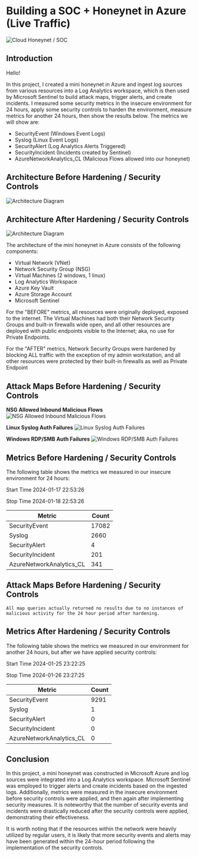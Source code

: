 # Building a SOC + Honeynet in Azure (Live Traffic)
![Cloud Honeynet / SOC](https://i.imgur.com/ZWxe03e.jpg)

## Introduction

Hello!

In this project, I created a mini honeynet in Azure and ingest log sources from various resources into a Log Analytics workspace, which is then used by Microsoft Sentinel to build attack maps, trigger alerts, and create incidents. I measured some security metrics in the insecure environment for 24 hours, apply some security controls to harden the environment, measure metrics for another 24 hours, then show the results below. The metrics we will show are:

- SecurityEvent (Windows Event Logs)
- Syslog (Linux Event Logs)
- SecurityAlert (Log Analytics Alerts Triggered)
- SecurityIncident (Incidents created by Sentinel)
- AzureNetworkAnalytics_CL (Malicious Flows allowed into our honeynet)

## Architecture Before Hardening / Security Controls
![Architecture Diagram](https://i.imgur.com/aBDwnKb.jpg)

## Architecture After Hardening / Security Controls
![Architecture Diagram](https://i.imgur.com/YQNa9Pp.jpg)

The architecture of the mini honeynet in Azure consists of the following components:

- Virtual Network (VNet)
- Network Security Group (NSG)
- Virtual Machines (2 windows, 1 linux)
- Log Analytics Workspace
- Azure Key Vault
- Azure Storage Account
- Microsoft Sentinel

For the "BEFORE" metrics, all resources were originally deployed, exposed to the internet. The Virtual Machines had both their Network Security Groups and built-in firewalls wide open, and all other resources are deployed with public endpoints visible to the Internet; aka, no use for Private Endpoints.

For the "AFTER" metrics, Network Security Groups were hardened by blocking ALL traffic with the exception of my admin workstation, and all other resources were protected by their built-in firewalls as well as Private Endpoint

## Attack Maps Before Hardening / Security Controls

**NSG Allowed Inbound Malicious Flows**
![NSG Allowed Inbound Malicious Flows](https://i.imgur.com/RlmCvHX.png)<br>

**Linux Syslog Auth Failures**
![Linux Syslog Auth Failures](https://i.imgur.com/uFT2y25.png)<br>

**Windows RDP/SMB Auth Failures**
![Windows RDP/SMB Auth Failures](https://i.imgur.com/bfcov7Q.png)<br>

## Metrics Before Hardening / Security Controls

The following table shows the metrics we measured in our insecure environment for 24 hours:

Start Time 2024-01-17 22:53:26

Stop Time 2024-01-18 22:53:26

| Metric                   | Count
| ------------------------ | -----
| SecurityEvent            | 17082
| Syslog                   | 2660
| SecurityAlert            | 4
| SecurityIncident         | 201
| AzureNetworkAnalytics_CL | 341

## Attack Maps Before Hardening / Security Controls

```All map queries actually returned no results due to no instances of malicious activity for the 24 hour period after hardening.```

## Metrics After Hardening / Security Controls

The following table shows the metrics we measured in our environment for another 24 hours, but after we have applied security controls:

Start Time 2024-01-25 23:22:25

Stop Time	2024-01-26 23:27:25 

| Metric                   | Count
| ------------------------ | -----
| SecurityEvent            | 9291
| Syslog                   | 1
| SecurityAlert            | 0
| SecurityIncident         | 0
| AzureNetworkAnalytics_CL | 0

## Conclusion

In this project, a mini honeynet was constructed in Microsoft Azure and log sources were integrated into a Log Analytics workspace. Microsoft Sentinel was employed to trigger alerts and create incidents based on the ingested logs. Additionally, metrics were measured in the insecure environment before security controls were applied, and then again after implementing security measures. It is noteworthy that the number of security events and incidents were drastically reduced after the security controls were applied, demonstrating their effectiveness.

It is worth noting that if the resources within the network were heavily utilized by regular users, it is likely that more security events and alerts may have been generated within the 24-hour period following the implementation of the security controls.
